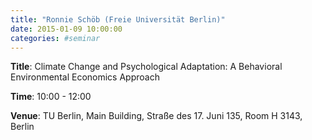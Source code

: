 ```yaml
---
title: "Ronnie Schöb (Freie Universität Berlin)"
date: 2015-01-09 10:00:00
categories: #seminar
---
```


**Title**: Climate Change and Psychological Adaptation: A Behavioral Environmental Economics Approach  

**Time**: 10:00 - 12:00  

**Venue**: TU Berlin, Main Building, Straße des 17. Juni 135, Room H 3143, Berlin
